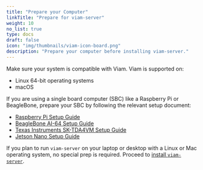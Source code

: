 ```yaml
---
title: "Prepare your Computer"
linkTitle: "Prepare for viam-server"
weight: 10
no_list: true
type: docs
draft: false
icon: "img/thumbnails/viam-icon-board.png"
description: "Prepare your computer before installing viam-server."
---
```


Make sure your system is compatible with Viam.
Viam is supported on:

- Linux 64-bit operating systems
- macOS

If you are using a single board computer (SBC) like a Raspberry Pi or BeagleBone, prepare your SBC by following the relevant setup document:

- [Raspberry Pi Setup Guide](/installation/prepare/rpi-setup/)
- [BeagleBone AI-64 Setup Guide](/installation/prepare/beaglebone-setup/)
- [Texas Instruments SK-TDA4VM Setup Guide](/installation/prepare/sk-tda4vm/)
- [Jetson Nano Setup Guide](/installation/prepare/jetson-nano-setup/)

If you plan to run `viam-server` on your laptop or desktop with a Linux or Mac operating system, no special prep is required.
Proceed to [install `viam-server`](/installation/install/).
